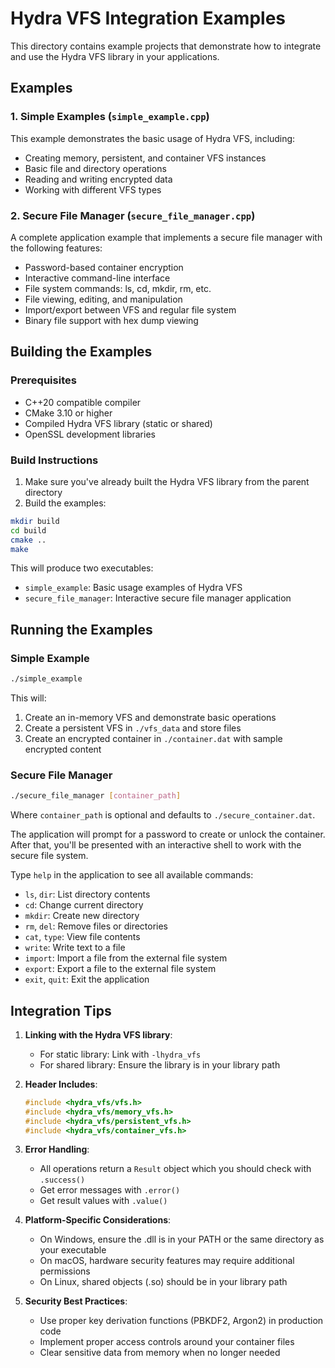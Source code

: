 # Hydra VFS Integration Examples

This directory contains example projects that demonstrate how to integrate and use the Hydra VFS library in your applications.

## Examples

### 1. Simple Examples (`simple_example.cpp`)

This example demonstrates the basic usage of Hydra VFS, including:
- Creating memory, persistent, and container VFS instances
- Basic file and directory operations
- Reading and writing encrypted data
- Working with different VFS types

### 2. Secure File Manager (`secure_file_manager.cpp`)

A complete application example that implements a secure file manager with the following features:
- Password-based container encryption
- Interactive command-line interface
- File system commands: ls, cd, mkdir, rm, etc.
- File viewing, editing, and manipulation
- Import/export between VFS and regular file system
- Binary file support with hex dump viewing

## Building the Examples

### Prerequisites

- C++20 compatible compiler
- CMake 3.10 or higher
- Compiled Hydra VFS library (static or shared)
- OpenSSL development libraries

### Build Instructions

1. Make sure you've already built the Hydra VFS library from the parent directory
2. Build the examples:

```bash
mkdir build
cd build
cmake ..
make
```

This will produce two executables:
- `simple_example`: Basic usage examples of Hydra VFS
- `secure_file_manager`: Interactive secure file manager application

## Running the Examples

### Simple Example

```bash
./simple_example
```

This will:
1. Create an in-memory VFS and demonstrate basic operations
2. Create a persistent VFS in `./vfs_data` and store files
3. Create an encrypted container in `./container.dat` with sample encrypted content

### Secure File Manager

```bash
./secure_file_manager [container_path]
```

Where `container_path` is optional and defaults to `./secure_container.dat`.

The application will prompt for a password to create or unlock the container. After that, you'll be presented with an interactive shell to work with the secure file system.

Type `help` in the application to see all available commands:
- `ls`, `dir`: List directory contents
- `cd`: Change current directory
- `mkdir`: Create new directory
- `rm`, `del`: Remove files or directories
- `cat`, `type`: View file contents
- `write`: Write text to a file
- `import`: Import a file from the external file system
- `export`: Export a file to the external file system
- `exit`, `quit`: Exit the application

## Integration Tips

1. **Linking with the Hydra VFS library**:
   - For static library: Link with `-lhydra_vfs`
   - For shared library: Ensure the library is in your library path

2. **Header Includes**:
   ```cpp
   #include <hydra_vfs/vfs.h>
   #include <hydra_vfs/memory_vfs.h>
   #include <hydra_vfs/persistent_vfs.h>
   #include <hydra_vfs/container_vfs.h>
   ```

3. **Error Handling**:
   - All operations return a `Result` object which you should check with `.success()`
   - Get error messages with `.error()`
   - Get result values with `.value()`

4. **Platform-Specific Considerations**:
   - On Windows, ensure the .dll is in your PATH or the same directory as your executable
   - On macOS, hardware security features may require additional permissions
   - On Linux, shared objects (.so) should be in your library path

5. **Security Best Practices**:
   - Use proper key derivation functions (PBKDF2, Argon2) in production code
   - Implement proper access controls around your container files
   - Clear sensitive data from memory when no longer needed
